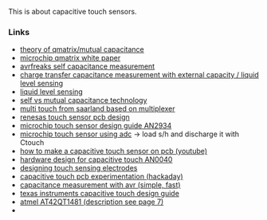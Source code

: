 This is about capacitive touch sensors.

### Links
- [theory of qmatrix/mutual capacitance](https://atmega32-avr.com/avr-based-sensor-keyboard/)
- [microchip qmatrix white paper](http://ww1.microchip.com/downloads/en/DeviceDoc/qmatrix_white_paper_100.pdf)
- [avrfreaks self capacitance measurement](https://www.avrfreaks.net/forum/trying-understand-qtouch-method-touch-sensing)
- [charge transfer capacitance measurement with external capacity / liquid level sensing](https://www.avrfreaks.net/forum/charge-transfer-capacitance-measurement)
- [liquid level sensing](https://www.ti.com/lit/ug/tidu736a/tidu736a.pdf)
- [self vs mutual capacitance technology](https://software-dl.ti.com/msp430/msp430_public_sw/mcu/msp430/CapTIvate_Design_Center/1_83_00_08/exports/docs/users_guide/html/CapTIvate_Technology_Guide_html/markdown/ch_technology.html)
- [multi touch from saarland based on multiplexer](https://hci.cs.uni-saarland.de/projects/multi-touch-kit/)
- [renesas touch sensor pcb design](https://www.renesas.com/document/apn/capacitive-sensor-microcontrollers-ctsu-capacitive-touch-electrode-design-guide?language=en)
- [microchip touch sensor design guide AN2934](https://ww1.microchip.com/downloads/en/AppNotes/Capacitive-Touch-Sensor-Design-Guide-DS00002934-B.pdf)
- [microchip touch sensor using adc](http://ww1.microchip.com/downloads/en/appnotes/01298a.pdf) -> load s/h and discharge it with Ctouch
- [how to make a capacitive touch sensor on pcb (youtube)](https://www.youtube.com/watch?v=MIDw2TDC1bo)
- [hardware design for capacitive touch AN0040](https://www.silabs.com/documents/public/application-notes/AN0040.pdf)
- [designing touch sensing electrodes](https://www.nxp.com/docs/en/application-note/AN3863.pdf)
- [capacitive touch pcb experimentation (hackaday)](https://hackaday.io/project/178953-polyphonic-touch-pcb-piano/log/191925-capacitive-touch-pcb-experimentation)
- [capacitance measurement with avr (simple, fast)](https://www.tspi.at/2020/07/09/capmeasurementavr.html)
- [texas instruments capacitive touch design guide](https://software-dl.ti.com/msp430/msp430_public_sw/mcu/msp430/CapTIvate_Design_Center/1_83_00_08/exports/docs/users_guide/html/CapTIvate_Technology_Guide_html/markdown/ch_design_guide.html)
- [atmel AT42QT1481 (description see page 7)](http://ww1.microchip.com/downloads/en/devicedoc/Atmel-9621-AT42-QT1481_Datasheet.pdf)
- 
